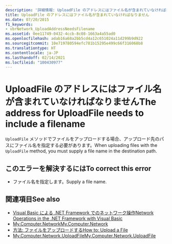 ```yaml
---
description: '詳細情報: UploadFile のアドレスにはファイル名が含まれていなければなりません'
title: UploadFile のアドレスにはファイル名が含まれていなければなりません
ms.date: 07/20/2015
f1_keywords:
- vbrNetwork_UploadAddressNeedsFilename
ms.assetid: 0ee11749-0432-4ccb-8c08-1663a4a55ad0
ms.openlocfilehash: adab16a68a2bb5cd4a12c651024a11d299b9d922
ms.sourcegitcommit: 10e719780594efc781b15295e499c66f316068b8
ms.translationtype: HT
ms.contentlocale: ja-JP
ms.lasthandoff: 02/14/2021
ms.locfileid: "100430977"
---
```

# <a name="the-address-for-uploadfile-needs-to-include-a-filename"></a><span data-ttu-id="dbb5b-103">UploadFile のアドレスにはファイル名が含まれていなければなりません</span><span class="sxs-lookup"><span data-stu-id="dbb5b-103">The address for UploadFile needs to include a filename</span></span>

<span data-ttu-id="dbb5b-104">`UploadFile` メソッドでファイルをアップロードする場合、アップロード先のパスにファイル名を指定する必要があります。</span><span class="sxs-lookup"><span data-stu-id="dbb5b-104">When uploading files with the `UploadFile` method, you must supply a file name in the destination path.</span></span>  
  
## <a name="to-correct-this-error"></a><span data-ttu-id="dbb5b-105">このエラーを解決するには</span><span class="sxs-lookup"><span data-stu-id="dbb5b-105">To correct this error</span></span>  
  
- <span data-ttu-id="dbb5b-106">ファイル名を指定します。</span><span class="sxs-lookup"><span data-stu-id="dbb5b-106">Supply a file name.</span></span>  
  
## <a name="see-also"></a><span data-ttu-id="dbb5b-107">関連項目</span><span class="sxs-lookup"><span data-stu-id="dbb5b-107">See also</span></span>

- <span data-ttu-id="dbb5b-108">[Visual Basic による .NET Framework でのネットワーク操作](/previous-versions/visualstudio/visual-studio-2010/ms172756(v=vs.100))</span><span class="sxs-lookup"><span data-stu-id="dbb5b-108">[Network Operations in the .NET Framework with Visual Basic](/previous-versions/visualstudio/visual-studio-2010/ms172756(v=vs.100))</span></span>
- [<span data-ttu-id="dbb5b-109">My.Computer.Network</span><span class="sxs-lookup"><span data-stu-id="dbb5b-109">My.Computer.Network</span></span>](xref:Microsoft.VisualBasic.Devices.Network)
- [<span data-ttu-id="dbb5b-110">方法: ファイルをアップロードする</span><span class="sxs-lookup"><span data-stu-id="dbb5b-110">How to: Upload a File</span></span>](../developing-apps/programming/computer-resources/how-to-upload-a-file.md)
- [<span data-ttu-id="dbb5b-111">My.Computer.Network.UploadFile</span><span class="sxs-lookup"><span data-stu-id="dbb5b-111">My.Computer.Network.UploadFile</span></span>](xref:Microsoft.VisualBasic.Devices.Network.UploadFile%2A)
